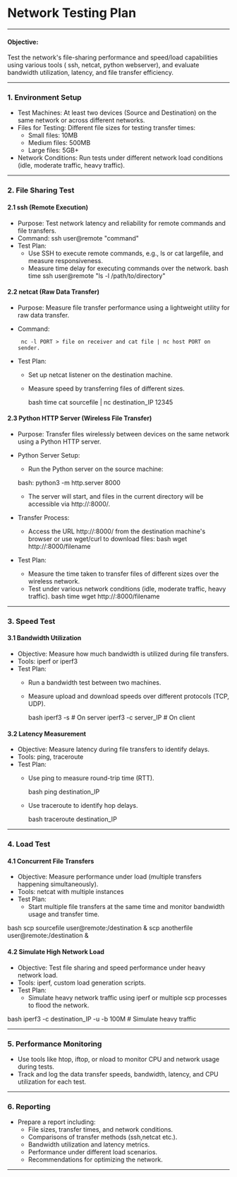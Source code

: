 # Network Testing Plan
-----

#### Objective:
Test the network's file-sharing performance and speed/load capabilities using various tools ( ssh, netcat, python webserver), and evaluate bandwidth utilization, latency, and file transfer efficiency.

---

### 1. Environment Setup
- Test Machines: At least two devices (Source and Destination) on the same network or across different networks.
- Files for Testing: Different file sizes for testing transfer times:
  - Small files: 10MB
  - Medium files: 500MB
  - Large files: 5GB+
- Network Conditions: Run tests under different network load conditions (idle, moderate traffic, heavy traffic).

---

### 2. File Sharing Test

#### 2.1 ssh (Remote Execution)
- Purpose: Test network latency and reliability for remote commands and file transfers.
- Command: ssh user@remote "command"
- Test Plan:
  - Use SSH to execute remote commands, e.g., ls or cat largefile, and measure responsiveness.
  - Measure time delay for executing commands over the network.
    bash
    time ssh user@remote "ls -l /path/to/directory"
    

#### 2.2 netcat (Raw Data Transfer)
- Purpose: Measure file transfer performance using a lightweight utility for raw data transfer.
- Command: 
       
       nc -l PORT > file on receiver and cat file | nc host PORT on sender.
       
- Test Plan:
  - Set up netcat listener on the destination machine.
  - Measure speed by transferring files of different sizes.
    
    bash
    time cat sourcefile | nc destination_IP 12345
    
#### 2.3 Python HTTP Server (Wireless File Transfer)
- Purpose: Transfer files wirelessly between devices on the same network using a Python HTTP server.
- Python Server Setup:
  - Run the Python server on the source machine:
    
   bash:
    python3 -m http.server 8000
    
  - The server will start, and files in the current directory will be accessible via http://<source-IP>:8000/.

- Transfer Process:
  - Access the URL http://<source-IP>:8000/ from the destination machine's browser or use wget/curl to download files:
    bash
    wget http://<source-IP>:8000/filename
    

- Test Plan:
  - Measure the time taken to transfer files of different sizes over the wireless network.
  - Test under various network conditions (idle, moderate traffic, heavy traffic).
    bash
    time wget http://<source-IP>:8000/filename
    
---

### 3. Speed Test

#### 3.1 Bandwidth Utilization
- Objective: Measure how much bandwidth is utilized during file transfers.
- Tools: iperf or iperf3
- Test Plan:
  - Run a bandwidth test between two machines.
  - Measure upload and download speeds over different protocols (TCP, UDP).
  
    bash
    iperf3 -s  # On server
    iperf3 -c server_IP  # On client
    

#### 3.2 Latency Measurement
- Objective: Measure latency during file transfers to identify delays.
- Tools: ping, traceroute
- Test Plan:
  - Use ping to measure round-trip time (RTT).
  
    bash
    ping destination_IP
    
  - Use traceroute to identify hop delays.
  
    bash
    traceroute destination_IP
    

---

### 4. Load Test

#### 4.1 Concurrent File Transfers
- Objective: Measure performance under load (multiple transfers happening simultaneously).
- Tools: netcat with multiple instances
- Test Plan:
  - Start multiple file transfers at the same time and monitor bandwidth usage and transfer time.
    
bash
    scp sourcefile user@remote:/destination &
    scp anotherfile user@remote:/destination &
    

#### 4.2 Simulate High Network Load
- Objective: Test file sharing and speed performance under heavy network load.
- Tools: iperf, custom load generation scripts.
- Test Plan:
  - Simulate heavy network traffic using iperf or multiple scp processes to flood the network.
   
 bash
    iperf3 -c destination_IP -u -b 100M  # Simulate heavy traffic
    

---

### 5. Performance Monitoring

- Use tools like htop, iftop, or nload to monitor CPU and network usage during tests.
- Track and log the data transfer speeds, bandwidth, latency, and CPU utilization for each test.

---

### 6. Reporting
- Prepare a report including:
  - File sizes, transfer times, and network conditions.
  - Comparisons of transfer methods (ssh,netcat etc.).
  - Bandwidth utilization and latency metrics.
  - Performance under different load scenarios.
  - Recommendations for optimizing the network.

---